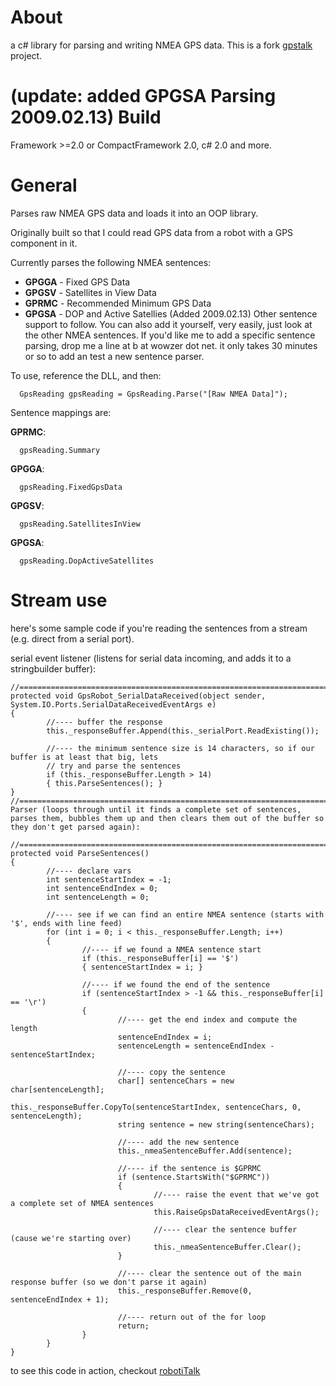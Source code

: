 About
=
a c# library for parsing and writing NMEA GPS data.
This is a fork [gpstalk](https://code.google.com/p/gpstalk/) project.

(update: added GPGSA Parsing 2009.02.13)
Build
=
Framework >=2.0 or CompactFramework 2.0, c# 2.0 and more.

General
=
Parses raw NMEA GPS data and loads it into an OOP library.

Originally built so that I could read GPS data from a robot with a GPS component in it.

Currently parses the following NMEA sentences:

- **GPGGA** - Fixed GPS Data
- **GPGSV** - Satellites in View Data
- **GPRMC** - Recommended Minimum GPS Data
- **GPGSA** - DOP and Active Satellies (Added 2009.02.13)
Other sentence support to follow. You can also add it yourself, very easily, just look at the other NMEA sentences. If you'd like me to add a specific sentence parsing, drop me a line at b at wowzer dot net. it only takes 30 minutes or so to add an test a new sentence parser.

To use, reference the DLL, and then:
```
  GpsReading gpsReading = GpsReading.Parse("[Raw NMEA Data]");
```
Sentence mappings are:

**GPRMC**:
```
  gpsReading.Summary
  ```
**GPGGA**:
```
  gpsReading.FixedGpsData
  ```
**GPGSV**:
```
  gpsReading.SatellitesInView
  ```
**GPGSA**:
```
  gpsReading.DopActiveSatellites
```
Stream use
=
here's some sample code if you're reading the sentences from a stream (e.g. direct from a serial port).

serial event listener (listens for serial data incoming, and adds it to a stringbuilder buffer):
```
//=========================================================================
protected void GpsRobot_SerialDataReceived(object sender, System.IO.Ports.SerialDataReceivedEventArgs e)
{
        //---- buffer the response
        this._responseBuffer.Append(this._serialPort.ReadExisting());

        //---- the minimum sentence size is 14 characters, so if our buffer is at least that big, lets 
        // try and parse the sentences
        if (this._responseBuffer.Length > 14)
        { this.ParseSentences(); }
}
//=========================================================================
Parser (loops through until it finds a complete set of sentences, parses them, bubbles them up and then clears them out of the buffer so they don't get parsed again):

//=========================================================================
protected void ParseSentences()
{
        //---- declare vars
        int sentenceStartIndex = -1;
        int sentenceEndIndex = 0;
        int sentenceLength = 0;

        //---- see if we can find an entire NMEA sentence (starts with '$', ends with line feed)
        for (int i = 0; i < this._responseBuffer.Length; i++)
        {
                //---- if we found a NMEA sentence start
                if (this._responseBuffer[i] == '$')
                { sentenceStartIndex = i; }

                //---- if we found the end of the sentence
                if (sentenceStartIndex > -1 && this._responseBuffer[i] == '\r')
                {
                        //---- get the end index and compute the length
                        sentenceEndIndex = i;
                        sentenceLength = sentenceEndIndex - sentenceStartIndex;
                        
                        //---- copy the sentence 
                        char[] sentenceChars = new char[sentenceLength];
                        this._responseBuffer.CopyTo(sentenceStartIndex, sentenceChars, 0, sentenceLength);
                        string sentence = new string(sentenceChars);

                        //---- add the new sentence
                        this._nmeaSentenceBuffer.Add(sentence);

                        //---- if the sentence is $GPRMC
                        if (sentence.StartsWith("$GPRMC"))
                        {
                                //---- raise the event that we've got a complete set of NMEA sentences
                                this.RaiseGpsDataReceivedEventArgs();

                                //---- clear the sentence buffer (cause we're starting over)
                                this._nmeaSentenceBuffer.Clear();
                        }
                        
                        //---- clear the sentence out of the main response buffer (so we don't parse it again)
                        this._responseBuffer.Remove(0, sentenceEndIndex + 1);

                        //---- return out of the for loop
                        return;
                }
        }
}
```
to see this code in action, checkout [robotiTalk](https://code.google.com/p/robotitalk/)

